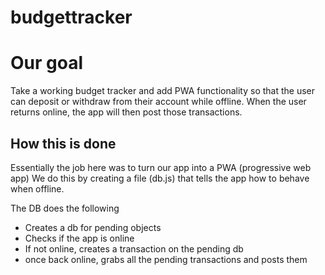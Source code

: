 # budgettracker

# Our goal

Take a working budget tracker and add PWA functionality so that the user can deposit or withdraw from their account while offline. When the user returns online, the app will then post those transactions.

## How this is done

Essentially the job here was to turn our app into a PWA (progressive web app)
We do this by creating a file (db.js) that tells the app how to behave when offline.

The DB does the following

* Creates a db for pending objects
* Checks if the app is online 
* If not online, creates a transaction on the pending db
* once back online, grabs all the pending transactions and posts them

